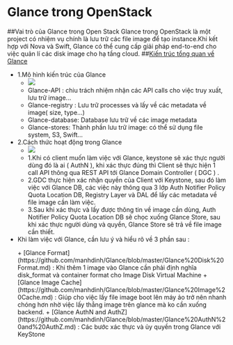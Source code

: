 # Glance trong OpenStack
##Vai trò của Glance trong Open Stack
Glance trong OpenStack là một project có nhiệm vụ chính là lưu trữ các file image để tạo instance.Khi kết hợp với Nova và Swift, Glance có thể cung cấp giải pháp end-to-end cho việc quản lí các disk image cho hạ tầng cloud.
##[Kiến trúc tổng quan về Glance](https://github.com/manhdinh/Glance/blob/master/Glance.md)
- 1.Mô hình kiến trúc của Glance
  + <img src="https://camo.githubusercontent.com/98e3755c1fc01a71fd2a499845839a3df501cd0f/687474703a2f2f696c6561726e737461636b2e66696c65732e776f726470726573732e636f6d2f323031332f30342f676c616e63652e706e673f773d33303026683d333030">
  + Glance-API : chiu trách nhiệm nhận các API calls cho việc truy xuất, lưu trữ image...
  + Glance-registry : Lưu trữ processes và lấy về các metadata về image( size, type...)
  + Glance-database: Database lưu trữ về các image metadata
  + Glance-stores: Thành phần lưu trữ image: có thể sử dụng file system, S3, Swift...
- 2.Cách thức hoạt động trong Glance
  + <img src="https://camo.githubusercontent.com/052568e3b0e91d7e956624c97c7ae167d1895cec/687474703a2f2f646f63732e6f70656e737461636b2e6f72672f646576656c6f7065722f676c616e63652f5f696d616765732f6172636869746563747572652e706e67">
  + 1.Khi có client muốn làm việc với Glance, keystone sẽ xác thực người dùng đó là ai ( AuthN ), khi xác thực đúng thì Client sẽ thực hiện 1 call API thông qua REST API tới Glance Domain Controller ( DGC ) .
  + 2.GDC thực hiện xác nhận quyền của Client với Keystone, sau đó làm việc với Glance DB, các việc này thông qua 3 lớp Auth Notifier Policy Quota Location DB, Registry Layer và DAL để lấy các metadata về file image cần làm việc.
  + 3.Sau khi xác thực và lấy được thông tin về image cần dùng, Auth Notifier Policy Quota Location DB sẽ chọc xuống Glance Store, sau khi xác thực người dùng và quyền, Glance Store sẽ trả về file image cần thiết.
- Khi làm việc với Glance, cần lưu ý và hiểu rõ về 3 phần sau : 
<ul>
  + [Glance Format](https://github.com/manhdinh/Glance/blob/master/Glance%20Disk%20Format.md) : Khi thêm 1 image vào Glance cần phải định nghĩa disk_format và container format cho Image Disk Virtual Machine
  + [Glance Image Cache](https://github.com/manhdinh/Glance/blob/master/Glance%20Image%20Cache.md) : Giúp cho việc lấy file image boot lên máy ảo trở nên nhanh chóng hơn nhờ việc lấy thẳng image trên glance mà ko cần xuống backend.
  + [Glance AuthN and AuthZ](https://github.com/manhdinh/Glance/blob/master/Glance%20AuthN%20and%20AuthZ.md) : Các bước xác thực và ủy quyền trong Glance với KeyStone
  </ul>

